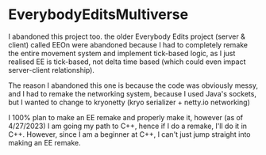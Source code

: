 # EverybodyEditsMultiverse

I abandoned this project too. the older Everybody Edits project (server & client) called EEOn were abandoned because I had to completely remake the entire movement system and implement tick-based logic, as I just realised EE is tick-based, not delta time based (which could even impact server-client relationship).

The reason I abandoned this one is because the code was obviously messy, and I had to remake the networking system, because I used Java's sockets, but I wanted to change to kryonetty (kryo serializer + netty.io networking)

I 100% plan to make an EE remake and properly make it, however (as of 4/27/2023) I am going my path to C++, hence if I do a remake, I'll do it in C++. However, since I am a beginner at C++, I can't just jump straight into making an EE remake.
